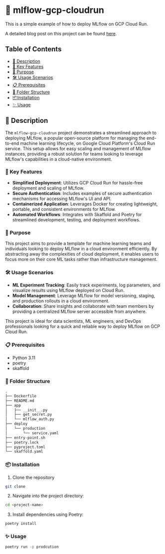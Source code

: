 # 🚀 mlflow-gcp-cloudrun
This is a simple example of how to deploy MLflow on GCP Cloud Run.

A detailed blog post on this project can be found [here](https://fishwongy.github.io/).

## Table of Contents

- [📖 Description](#-Description)
- [🔑 Key Features](#-key-features-)
- [🎯 Purpose](#-purpose-)
- [🛠️ Usage Scenarios](#-usage-scenarios-)
- [📋 Prerequisites](#-prerequisites-)
- [📁 Folder Structure](#-folder-structure-)
- [📦Installation](#-installation-)
- [✨ Usage ](#-usage-)

## 📖 Description
The `mlflow-gcp-cloudrun` project demonstrates a streamlined approach to deploying MLflow, a popular open-source platform for managing the end-to-end machine learning lifecycle, on Google Cloud Platform's Cloud Run service. This setup allows for easy scaling and management of MLflow instances, providing a robust solution for teams looking to leverage MLflow's capabilities in a cloud-native environment.

### 🔑 Key Features

- **Simplified Deployment**: Utilizes GCP Cloud Run for hassle-free deployment and scaling of MLflow.
- **Secure Authentication**: Includes examples of secure authentication mechanisms for accessing MLflow's UI and API.
- **Containerized Application**: Leverages Docker for creating lightweight, portable, and consistent environments for MLflow.
- **Automated Workflows**: Integrates with Skaffold and Poetry for streamlined development, testing, and deployment workflows.

### 🎯 Purpose

This project aims to provide a template for machine learning teams and individuals looking to deploy MLflow in a cloud environment efficiently. By abstracting away the complexities of cloud deployment, it enables users to focus more on their core ML tasks rather than infrastructure management.

### 🛠️ Usage Scenarios

- **ML Experiment Tracking**: Easily track experiments, log parameters, and visualize results using MLflow deployed on Cloud Run.
- **Model Management**: Leverage MLflow for model versioning, staging, and production rollouts in a cloud environment.
- **Collaboration**: Share insights and collaborate with team members by providing a centralized MLflow server accessible from anywhere.

This project is ideal for data scientists, ML engineers, and DevOps professionals looking for a quick and reliable way to deploy MLflow on GCP Cloud Run.

### 📋 Prerequisites
- Python 3.11
- poetry
- skaffold

### 📁 Folder Structure
```md
.
├── Dockerfile
├── README.md
├── app
│   ├── __init__.py
│   ├── get_secret.py
│   └── mlflow_auth.py
├── deploy
│   └── production
│       └── service.yaml
├── entry-point.sh
├── poetry.lock
├── pyproject.toml
└── skaffold.yaml
```


### 📦 Installation 
1. Clone the repository
```bash
git clone
```

2. Navigate into the project directory:
```bash
cd <project-name>
```

3. Install dependencies using Poetry:
```bash
poetry install
```

### ✨ Usage
```bash
poetry run -p prodcution
```
